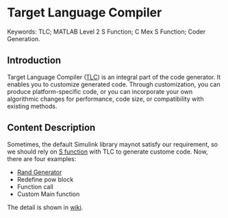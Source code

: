 # Target Language Compiler
Keywords: TLC; MATLAB Level 2 S Function; C Mex S Function; Coder Generation.

## Introduction
Target Language Compiler ([TLC](https://ww2.mathworks.cn/help/rtw/block-authoring-with-tlc.html)) is an integral part of the code generator. It enables you to customize generated code. Through customization, you can produce platform-specific code, or you can incorporate your own algorithmic changes for performance, code size, or compatibility with existing methods.
## Content Description
Sometimes, the default Simulink library maynot satisfy our requirement, so we should rely on [S function](https://ww2.mathworks.cn/help/rtw/s-functions.html) with TLC to generate custome code. Now, there are four examples:
* [Rand Generator](https://github.com/LLiang-Li/Target-Language-Compiler/tree/main/Rand%20Generator)
* Redefine pow block 
* Function call
* Custom Main function

The detail is shown in [wiki](https://github.com/LLiang-Li/Target-Language-Compiler/wiki).

